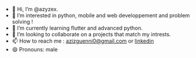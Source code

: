 - 👋 Hi, I’m @azyzex.
- 👀 I’m interested in python, mobile and web developpement and problem solving !
- 🌱 I’m currently learning flutter and advanced python.
- 💞️ I’m looking to collaborate on a projects that match my intrests.
- 📫 How to reach me : azizguenni0@gmail.com or [linkedin](https://www.linkedin.com/in/mohamed-aziz-guenni-38b822273/)
- 😄 Pronouns: male


<!---
azyzex/azyzex is a ✨ special ✨ repository because its `README.md` (this file) appears on your GitHub profile.
You can click the Preview link to take a look at your changes.
--->
